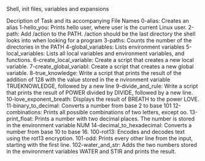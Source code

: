 Shell, init files, variables and expansions

Decription of Task and its accompanying File Names
0-alias: Creates an alias
1-hello_you: Prints hello user, where user is the current Linux user.
2-path: Add /action to the PATH. /action should be the last directory the shell looks into when looking for a        program
3-paths: Counts the number of the directories in the PATH
4-global_variables: Lists environment variables
5-local_variables:  Lists all local variables and environment variables, and functions.
6-create_local_variable: Create a script that creates a new local variable.
7-create_global_variabl: Create a script that creates a new global variable.
8-true_knowledge: Write a script that prints the result of the addition of 128 with the value stored in the e                  nvironment variable TRUEKNOWLEDGE, followed by a new line
9-divide_and_rule: Write a script that prints the result of POWER divided by DIVIDE, followed by a new line.
10-love_exponent_breath: Displays the result of BREATH to the power LOVE.
11-binary_to_decimal: Converts a number from base 2 to base 101
12-combinations: Prints all possible combinations of two letters, except oo.
13-print_float: Prints a number with two decimal places. The number is stored in the environment variable NUM
14-decimal_to_hexadecimal: Converts a number from base 10 to base 16.
100-rot13: Encodes and decodes text using the rot13 encryption.
101-odd: Prints every other line from the input, starting with the first line.
102-water_and_str: Adds the two numbers stored in the environment variables WATER and STIR and prints the result.